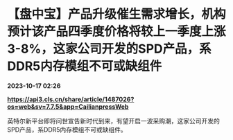 # 【盘中宝】产品升级催生需求增长，机构预计该产品四季度价格将较上一季度上涨3-8%，这家公司开发的SPD产品，系DDR5内存模组不可或缺组件

**2023-10-17 02:26**

**https://api3.cls.cn/share/article/1487026?os=web&sv=7.7.5&app=CailianpressWeb**

英特尔新平台即将问世宣告新时代到来，有望开启一波采购潮，这家公司开发的SPD产品，系DDR5内存模组不可或缺组件。
